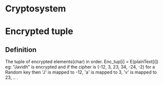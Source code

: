 # Cryptosystem
# Encrypted tuple
## Definition 
The tuple of encrypted elements(char) in order.
Enc_tup[i] = E(plainText[i])
eg: "Javidh" is encrypted and if the cipher is (-12, 3, 23, 34, -24, -2) for a Random key then 'J' is mapped to -12, 'a' is mapped to 3, 'v' is mapped to 23, .. . 